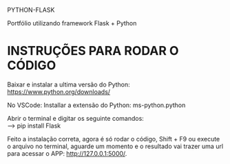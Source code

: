 PYTHON-FLASK

  Portfólio utilizando framework Flask + Python


# INSTRUÇÕES PARA RODAR O CÓDIGO

Baixar e instalar a ultima versão do Python: https://www.python.org/downloads/
  
No VSCode: 
Installar a extensão do Python: ms-python.python

Abrir o terminal e digitar os seguinte comandos:                    
--> pip install Flask                                                                                                                 

Feito a instalação correta, agora é só rodar o código, Shift + F9 ou execute o arquivo no terminal, aguarde um momento e o resultado 
vai trazer uma url para acessar o APP: http://127.0.0.1:5000/.
 
